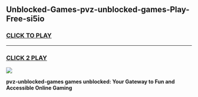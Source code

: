 
## Unblocked-Games-pvz-unblocked-games-Play-Free-si5io
<h3>
<a href="https://premium76.site?title=pvz-unblocked-games&ref=23A">CLICK TO PLAY</a></h3>
<hr>

<h3>
<a href="https://premium76.site?title=pvz-unblocked-games&ref=23A">CLICK 2 PLAY</a>
  
</h3>

<a href="https://premium76.site?title=pvz-unblocked-games&ref=23A"><img src="https://clearcache.store/games.png"></a>


**pvz-unblocked-games games unblocked: Your Gateway to Fun and Accessible Online Gaming**
